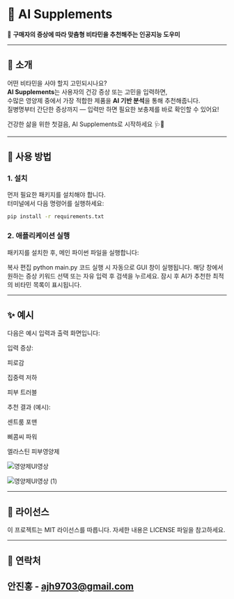# 🧠 AI Supplements

📌 **구매자의 증상에 따라 맞춤형 비타민을 추천해주는 인공지능 도우미**

---

## 📸 소개

어떤 비타민을 사야 할지 고민되시나요?  
**AI Supplements**는 사용자의 건강 증상 또는 고민을 입력하면,  
수많은 영양제 중에서 가장 적합한 제품을 **AI 기반 분석**을 통해 추천해줍니다.  
질병명부터 간단한 증상까지 — 입력만 하면 필요한 보충제를 바로 확인할 수 있어요!

건강한 삶을 위한 첫걸음, AI Supplements로 시작하세요 🩺💊

---

## 🚀 사용 방법

### 1. 설치

먼저 필요한 패키지를 설치해야 합니다.  
터미널에서 다음 명령어를 실행하세요:

```bash
pip install -r requirements.txt
```

### 2. 애플리케이션 실행

패키지를 설치한 후, 메인 파이썬 파일을 실행합니다:

복사
편집
python main.py
코드 실행 시 자동으로 GUI 창이 실행됩니다.
해당 창에서 원하는 증상 키워드 선택 또는 자유 입력 후 검색을 누르세요.
잠시 후 AI가 추천한 최적의 비타민 목록이 표시됩니다.

---

## ✨ 예시

다음은 예시 입력과 출력 화면입니다:

입력 증상:

피로감

집중력 저하

피부 트러블

추천 결과 (예시):

센트룸 포맨

삐콤씨 파워

엘라스틴 피부영양제

![영양제UI영상](https://github.com/user-attachments/assets/7a3d632d-6f18-4d1f-a219-28b3e301597d)

![영양제UI영상 (1)](https://github.com/user-attachments/assets/20a6c74f-d68b-4594-b488-58f2f48e86a3)



---

## 📄 라이선스

이 프로젝트는 MIT 라이선스를 따릅니다.
자세한 내용은 LICENSE 파일을 참고하세요.

---

## 📧 연락처

안진홍 - ajh9703@gmail.com
---
